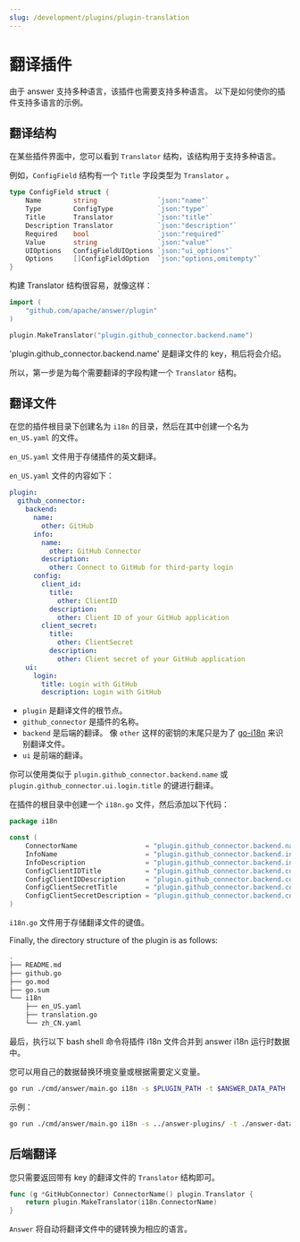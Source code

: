 ```yaml
---
slug: /development/plugins/plugin-translation
---
```


# 翻译插件

由于 answer 支持多种语言，该插件也需要支持多种语言。
以下是如何使你的插件支持多语言的示例。

## 翻译结构

在某些插件界面中，您可以看到 `Translator` 结构，该结构用于支持多种语言。

例如，`ConfigField` 结构有一个 `Title` 字段类型为 `Translator` 。

```go
type ConfigField struct {
    Name        string               `json:"name"`
    Type        ConfigType           `json:"type"`
    Title       Translator           `json:"title"`
    Description Translator           `json:"description"`
    Required    bool                 `json:"required"`
    Value       string               `json:"value"`
    UIOptions   ConfigFieldUIOptions `json:"ui_options"`
    Options     []ConfigFieldOption  `json:"options,omitempty"`
}
```

构建 Translator 结构很容易，就像这样：

```go
import (
    "github.com/apache/answer/plugin"
)

plugin.MakeTranslator("plugin.github_connector.backend.name")
```

'plugin.github_connector.backend.name'  是翻译文件的 key，稍后将会介绍。

所以，第一步是为每个需要翻译的字段构建一个 `Translator` 结构。

## 翻译文件

在您的插件根目录下创建名为 `i18n` 的目录，然后在其中创建一个名为 `en_US.yaml` 的文件。

`en_US.yaml` 文件用于存储插件的英文翻译。

`en_US.yaml` 文件的内容如下：

```yaml
plugin:
  github_connector:
    backend:
      name:
        other: GitHub
      info:
        name:
          other: GitHub Connector
        description:
          other: Connect to GitHub for third-party login
      config:
        client_id:
          title:
            other: ClientID
          description:
            other: Client ID of your GitHub application
        client_secret:
          title:
            other: ClientSecret
          description:
            other: Client secret of your GitHub application
    ui:
      login:
        title: Login with GitHub
        description: Login with GitHub
```

- `plugin` 是翻译文件的根节点。
- `github_connector` 是插件的名称。
- `backend` 是后端的翻译。 像 `other` 这样的密钥的末尾只是为了 [go-i18n](https://github.com/nicksnyder/go-i18n) 来识别翻译文件。
- `ui` 是前端的翻译。

你可以使用类似于 `plugin.github_connector.backend.name` 或 `plugin.github_connector.ui.login.title` 的键进行翻译。

在插件的根目录中创建一个 `i18n.go` 文件，然后添加以下代码：

```go
package i18n

const (
    ConnectorName                 = "plugin.github_connector.backend.name"
    InfoName                      = "plugin.github_connector.backend.info.name"
    InfoDescription               = "plugin.github_connector.backend.info.description"
    ConfigClientIDTitle           = "plugin.github_connector.backend.config.client_id.title"
    ConfigClientIDDescription     = "plugin.github_connector.backend.config.client_id.description"
    ConfigClientSecretTitle       = "plugin.github_connector.backend.config.client_secret.title"
    ConfigClientSecretDescription = "plugin.github_connector.backend.config.client_secret.description"
)
```

`i18n.go` 文件用于存储翻译文件的键值。

Finally, the directory structure of the plugin is as follows:

```bash
.
├── README.md
├── github.go
├── go.mod
├── go.sum
└── i18n
    ├── en_US.yaml
    ├── translation.go
    └── zh_CN.yaml
```

最后，执行以下 bash shell 命令将插件 i18n 文件合并到 answer i18n 运行时数据中。

您可以用自己的数据替换环境变量或根据需要定义变量。

```bash
go run ./cmd/answer/main.go i18n -s $PLUGIN_PATH -t $ANSWER_DATA_PATH
```

示例：

```bash
go run ./cmd/answer/main.go i18n -s ../answer-plugins/ -t ./answer-data/i18n/
```

## 后端翻译

您只需要返回带有 key 的翻译文件的 `Translator` 结构即可。

```go
func (g *GitHubConnector) ConnectorName() plugin.Translator {
    return plugin.MakeTranslator(i18n.ConnectorName)
}
```

`Answer` 将自动将翻译文件中的键转换为相应的语言。
